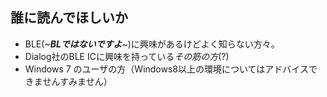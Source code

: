 
## 誰に読んでほしいか
* BLE(~*__BLではないですよ__*~)に興味があるけどよく知らない方々。
* Dialog社のBLE ICに興味を持っている*その筋の方*(?)
* Windows 7 のユーザの方（Windows8以上の環境についてはアドバイスできませんすみません）
